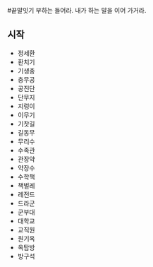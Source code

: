 #끝말잇기
부하는 들어라. 내가 하는 말을 이어 가거라.

## 시작
 - 정세환
 - 환치기
 - 기생충
 - 충무공
 - 공진단
 - 단무지
 - 지렁이
 - 이무기
 - 기찻길
 - 길동무
 - 무리수
 - 수족관
 - 관장약
 - 약장수 
 - 수학책
 - 책벌레
 - 레전드
 - 드라군
 - 군부대
 - 대학교 
 - 교직원
 - 원기옥 
 - 옥탑방
 - 방구석 
